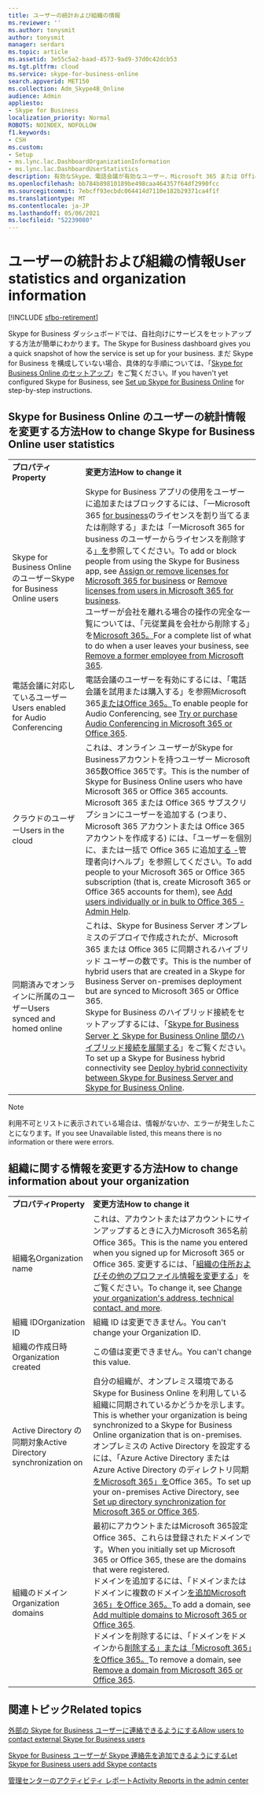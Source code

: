 ```yaml
---
title: ユーザーの統計および組織の情報
ms.reviewer: ''
ms.author: tonysmit
author: tonysmit
manager: serdars
ms.topic: article
ms.assetid: 3e55c5a2-baad-4573-9ad9-37d0c42dcb53
ms.tgt.pltfrm: cloud
ms.service: skype-for-business-online
search.appverid: MET150
ms.collection: Adm_Skype4B_Online
audience: Admin
appliesto:
- Skype for Business
localization_priority: Normal
ROBOTS: NOINDEX, NOFOLLOW
f1.keywords:
- CSH
ms.custom:
- Setup
- ms.lync.lac.DashboardOrganizationInformation
- ms.lync.lac.DashboardUserStatistics
description: 有効なSkype、電話会議が有効なユーザー、Microsoft 365 または Office 365 に対して有効になっているユーザーの数など、ビジネス ユーザーの統計情報に使用できるMicrosoft 365についてOffice 365。
ms.openlocfilehash: bb784b89810189be498caa464357f64df2990fcc
ms.sourcegitcommit: 7ebcff93ecbdc064414d7110e182b29371ca4f1f
ms.translationtype: MT
ms.contentlocale: ja-JP
ms.lasthandoff: 05/06/2021
ms.locfileid: "52239080"
---
```

# <a name="user-statistics-and-organization-information"></a><span data-ttu-id="011a5-103">ユーザーの統計および組織の情報</span><span class="sxs-lookup"><span data-stu-id="011a5-103">User statistics and organization information</span></span>

[!INCLUDE [sfbo-retirement](../../Hub/includes/sfbo-retirement.md)]

<span data-ttu-id="011a5-104">Skype for Business ダッシュボードでは、自社向けにサービスをセットアップする方法が簡単にわかります。</span><span class="sxs-lookup"><span data-stu-id="011a5-104">The Skype for Business dashboard gives you a quick snapshot of how the service is set up for your business.</span></span> <span data-ttu-id="011a5-105">まだ Skype for Business を構成していない場合、具体的な手順については、「[Skype for Business Online のセットアップ](set-up-skype-for-business-online.md)」をご覧ください。</span><span class="sxs-lookup"><span data-stu-id="011a5-105">If you haven't yet configured Skype for Business, see [Set up Skype for Business Online](set-up-skype-for-business-online.md) for step-by-step instructions.</span></span>
  
## <a name="how-to-change-skype-for-business-online-user-statistics"></a><span data-ttu-id="011a5-106">Skype for Business Online のユーザーの統計情報を変更する方法</span><span class="sxs-lookup"><span data-stu-id="011a5-106">How to change Skype for Business Online user statistics</span></span>

|||
|:-----|:-----|
|<span data-ttu-id="011a5-107">**プロパティ**</span><span class="sxs-lookup"><span data-stu-id="011a5-107">**Property**</span></span> <br/> |<span data-ttu-id="011a5-108">**変更方法**</span><span class="sxs-lookup"><span data-stu-id="011a5-108">**How to change it**</span></span> <br/> |
|<span data-ttu-id="011a5-109">Skype for Business Online のユーザー</span><span class="sxs-lookup"><span data-stu-id="011a5-109">Skype for Business Online users</span></span>  <br/> |<span data-ttu-id="011a5-110">Skype for Business アプリの使用をユーザーに追加またはブロックするには、「一Microsoft 365 [for business](https://support.office.com/article/997596b5-4173-4627-b915-36abac6786dc)のライセンスを割り当てるまたは削除する」または「一Microsoft 365 for business のユーザーからライセンスを削除する[」を](https://support.office.com/article/9b497c85-d0a4-4735-80fa-d3565bc05bd1)参照してください。</span><span class="sxs-lookup"><span data-stu-id="011a5-110">To add or block people from using the Skype for Business app, see [Assign or remove licenses for Microsoft 365 for business](https://support.office.com/article/997596b5-4173-4627-b915-36abac6786dc) or [Remove licenses from users in Microsoft 365 for business](https://support.office.com/article/9b497c85-d0a4-4735-80fa-d3565bc05bd1).</span></span>  <br/> <span data-ttu-id="011a5-111">ユーザーが会社を離れる場合の操作の完全な一覧については、「元従業員を会社から削除する」を[Microsoft 365。](https://support.office.com/article/44d96212-4d90-4027-9aa9-a95eddb367d1)</span><span class="sxs-lookup"><span data-stu-id="011a5-111">For a complete list of what to do when a user leaves your business, see [Remove a former employee from Microsoft 365](https://support.office.com/article/44d96212-4d90-4027-9aa9-a95eddb367d1).</span></span>  <br/> |
|<span data-ttu-id="011a5-112">電話会議に対応しているユーザー</span><span class="sxs-lookup"><span data-stu-id="011a5-112">Users enabled for Audio Conferencing</span></span>  <br/> |<span data-ttu-id="011a5-113">電話会議のユーザーを有効にするには、「電話会議を試用または購入する」を参照Microsoft 365[またはOffice 365。](../audio-conferencing-in-office-365/try-or-purchase-audio-conferencing-in-office-365.md)</span><span class="sxs-lookup"><span data-stu-id="011a5-113">To enable people for Audio Conferencing, see [Try or purchase Audio Conferencing in Microsoft 365 or Office 365](../audio-conferencing-in-office-365/try-or-purchase-audio-conferencing-in-office-365.md).</span></span>  <br/> |
|<span data-ttu-id="011a5-114">クラウドのユーザー</span><span class="sxs-lookup"><span data-stu-id="011a5-114">Users in the cloud</span></span>  <br/> |<span data-ttu-id="011a5-115">これは、オンライン ユーザーがSkype for Businessアカウントを持つユーザー Microsoft 365数Office 365です。</span><span class="sxs-lookup"><span data-stu-id="011a5-115">This is the number of Skype for Business Online users who have Microsoft 365 or Office 365 accounts.</span></span>  <br/> <span data-ttu-id="011a5-116">Microsoft 365 または Office 365 サブスクリプションにユーザーを追加する (つまり、Microsoft 365 アカウントまたは Office 365 アカウントを作成する) には、「ユーザーを個別に、または一括で Office 365 に追加[する -](https://support.office.com/article/1970f7d6-03b5-442f-b385-5880b9c256ec)管理者向けヘルプ」を参照してください。</span><span class="sxs-lookup"><span data-stu-id="011a5-116">To add people to your Microsoft 365 or Office 365 subscription (that is, create Microsoft 365 or Office 365 accounts for them), see [Add users individually or in bulk to Office 365 - Admin Help](https://support.office.com/article/1970f7d6-03b5-442f-b385-5880b9c256ec).</span></span>  <br/> |
|<span data-ttu-id="011a5-117">同期済みでオンラインに所属のユーザー</span><span class="sxs-lookup"><span data-stu-id="011a5-117">Users synced and homed online</span></span>  <br/> |<span data-ttu-id="011a5-118">これは、Skype for Business Server オンプレミスのデプロイで作成されたが、Microsoft 365 または Office 365 に同期されるハイブリッド ユーザーの数です。</span><span class="sxs-lookup"><span data-stu-id="011a5-118">This is the number of hybrid users that are created in a Skype for Business Server on-premises deployment but are synced to Microsoft 365 or Office 365.</span></span>  <br/> <span data-ttu-id="011a5-119">Skype for Business のハイブリッド接続をセットアップするには、「[Skype for Business Server と Skype for Business Online 間のハイブリッド接続を展開する](../../SfbHybrid/hybrid/configure-hybrid-connectivity.md?bc=%2fSkypeForBusiness%2fbreadcrumb%2ftoc.json&toc=%2fSkypeForBusiness%2ftoc.json)」をご覧ください。</span><span class="sxs-lookup"><span data-stu-id="011a5-119">To set up a Skype for Business hybrid connectivity see [Deploy hybrid connectivity between Skype for Business Server and Skype for Business Online](../../SfbHybrid/hybrid/configure-hybrid-connectivity.md?bc=%2fSkypeForBusiness%2fbreadcrumb%2ftoc.json&toc=%2fSkypeForBusiness%2ftoc.json).</span></span>  <br/> |
   
> [!NOTE]
> <span data-ttu-id="011a5-120">利用不可とリストに表示されている場合は、情報がないか、エラーが発生したことになります。</span><span class="sxs-lookup"><span data-stu-id="011a5-120">If you see Unavailable listed, this means there is no information or there were errors.</span></span> 
  
## <a name="how-to-change-information-about-your-organization"></a><span data-ttu-id="011a5-121">組織に関する情報を変更する方法</span><span class="sxs-lookup"><span data-stu-id="011a5-121">How to change information about your organization</span></span>

|||
|:-----|:-----|
|<span data-ttu-id="011a5-122">**プロパティ**</span><span class="sxs-lookup"><span data-stu-id="011a5-122">**Property**</span></span> <br/> |<span data-ttu-id="011a5-123">**変更方法**</span><span class="sxs-lookup"><span data-stu-id="011a5-123">**How to change it**</span></span> <br/> |
|<span data-ttu-id="011a5-124">組織名</span><span class="sxs-lookup"><span data-stu-id="011a5-124">Organization name</span></span>  <br/> |<span data-ttu-id="011a5-125">これは、アカウントまたはアカウントにサインアップするときに入力Microsoft 365名前Office 365。</span><span class="sxs-lookup"><span data-stu-id="011a5-125">This is the name you entered when you signed up for Microsoft 365 or Office 365.</span></span> <span data-ttu-id="011a5-126">変更するには、「[組織の住所およびその他のプロファイル情報を変更する](https://support.office.com/article/a36e5a52-4df2-479e-bb97-9e67b8483e10)」をご覧ください。</span><span class="sxs-lookup"><span data-stu-id="011a5-126">To change it, see [Change your organization's address, technical contact, and more](https://support.office.com/article/a36e5a52-4df2-479e-bb97-9e67b8483e10).</span></span>  <br/> |
|<span data-ttu-id="011a5-127">組織 ID</span><span class="sxs-lookup"><span data-stu-id="011a5-127">Organization ID</span></span>  <br/> |<span data-ttu-id="011a5-128">組織 ID は変更できません。</span><span class="sxs-lookup"><span data-stu-id="011a5-128">You can't change your Organization ID.</span></span>  <br/> |
|<span data-ttu-id="011a5-129">組織の作成日時</span><span class="sxs-lookup"><span data-stu-id="011a5-129">Organization created</span></span>  <br/> |<span data-ttu-id="011a5-130">この値は変更できません。</span><span class="sxs-lookup"><span data-stu-id="011a5-130">You can't change this value.</span></span>  <br/> |
|<span data-ttu-id="011a5-131">Active Directory の同期対象</span><span class="sxs-lookup"><span data-stu-id="011a5-131">Active Directory synchronization on</span></span>  <br/> |<span data-ttu-id="011a5-132">自分の組織が、オンプレミス環境である Skype for Business Online を利用している組織に同期されているかどうかを示します。</span><span class="sxs-lookup"><span data-stu-id="011a5-132">This is whether your organization is being synchronized to a Skype for Business Online organization that is on-premises.</span></span>  <br/> <span data-ttu-id="011a5-133">オンプレミスの Active Directory を設定するには、「Azure Active Directory または Azure Active Directory のディレクトリ同期[をMicrosoft 365」を](https://support.office.com/article/1b3b5318-6977-42ed-b5c7-96fa74b08846)Office 365。</span><span class="sxs-lookup"><span data-stu-id="011a5-133">To set up your on-premises Active Directory, see [Set up directory synchronization for Microsoft 365 or Office 365](https://support.office.com/article/1b3b5318-6977-42ed-b5c7-96fa74b08846).</span></span>  <br/> |
|<span data-ttu-id="011a5-134">組織のドメイン</span><span class="sxs-lookup"><span data-stu-id="011a5-134">Organization domains</span></span>  <br/> |<span data-ttu-id="011a5-135">最初にアカウントまたはMicrosoft 365設定Office 365、これらは登録されたドメインです。</span><span class="sxs-lookup"><span data-stu-id="011a5-135">When you initially set up Microsoft 365 or Office 365, these are the domains that were registered.</span></span>  <br/> <span data-ttu-id="011a5-136">ドメインを追加するには、「ドメインまたはドメインに複数のドメイン[を追加Microsoft 365」をOffice 365。](https://support.office.com/article/2d2fa996-b760-411d-a5cc-190d63f13207)</span><span class="sxs-lookup"><span data-stu-id="011a5-136">To add a domain, see [Add multiple domains to Microsoft 365 or Office 365](https://support.office.com/article/2d2fa996-b760-411d-a5cc-190d63f13207).</span></span>  <br/> <span data-ttu-id="011a5-137">ドメインを削除するには、「ドメインをドメインから[削除する」または「Microsoft 365」をOffice 365。](https://support.office.com/article/f09696b2-8c29-4588-a08b-b333da19810c)</span><span class="sxs-lookup"><span data-stu-id="011a5-137">To remove a domain, see [Remove a domain from Microsoft 365 or Office 365](https://support.office.com/article/f09696b2-8c29-4588-a08b-b333da19810c).</span></span>  <br/> |
   
## <a name="related-topics"></a><span data-ttu-id="011a5-138">関連トピック</span><span class="sxs-lookup"><span data-stu-id="011a5-138">Related topics</span></span>
[<span data-ttu-id="011a5-139">外部の Skype for Business ユーザーに連絡できるようにする</span><span class="sxs-lookup"><span data-stu-id="011a5-139">Allow users to contact external Skype for Business users</span></span>](allow-users-to-contact-external-skype-for-business-users.md)

[<span data-ttu-id="011a5-140">Skype for Business ユーザーが Skype 連絡先を追加できるようにする</span><span class="sxs-lookup"><span data-stu-id="011a5-140">Let Skype for Business users add Skype contacts</span></span>](let-skype-for-business-users-add-skype-contacts.md)

[<span data-ttu-id="011a5-141">管理センターのアクティビティ レポート</span><span class="sxs-lookup"><span data-stu-id="011a5-141">Activity Reports in the admin center</span></span>](https://support.office.com/article/0d6dfb17-8582-4172-a9a9-aed798150263)

  
